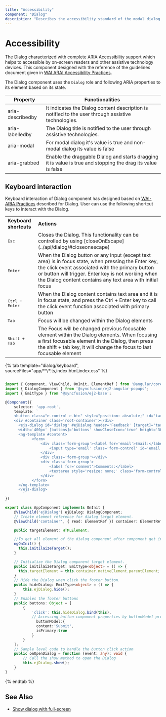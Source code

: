 ```yaml
---
title: "Accessibility"
component: "Dialog"
description: "Describes the accessibility standard of the modal dialog box component such as WAI-ARIA attributes, keyboard interaction, and theming."
---
```


# Accessibility

The Dialog characterized with complete ARIA Accessibility support which helps to accessible
by on-screen readers and other assistive technology devices. This component designed with the
reference of the guidelines document given in [WAI ARAI Accessibility Practices](https://www.w3.org/TR/wai-aria-practices-1.1/#dialog_modal).

The Dialog component uses the `Dialog` role and following ARIA properties to its element based on its state.

| **Property** | **Functionalities** |
| --- | --- |
| aria-describedby | It indicates the Dialog content description is notified to the user through assistive technologies. |
| aria-labelledby | The Dialog title is notified to the user through assistive technologies. |
| aria-modal | For modal dialog it's value is true and non-modal dialog its value is false |
| aria-grabbed | Enable the draggable Dialog and starts dragging it is value is true and stopping the drag its value is false |

## Keyboard interaction

Keyboard interaction of Dialog component has designed based on
[WAI-ARIA Practices](https://www.w3.org/TR/wai-aria-practices-1.1/#dialog_modal) described for Dialog.
User can use the following shortcut keys to interact with the Dialog.

<!-- markdownlint-disable MD033 -->
<table>
<tr>
<td>
<b>Keyboard shortcuts</b></td><td>
<b>Actions</b></td></tr>
<tr>
<td>
<kbd>Esc</kbd></td><td>
Closes the Dialog. This functionality can be controlled by using
[closeOnEscape](../api/dialog/#closeonescape) </td></tr>
<tr>
<td>
<kbd>Enter</kbd></td><td>
When the Dialog button or any input (except text area) is in focus state, when
pressing the Enter key, the click event associated with the primary button or button will
trigger. Enter key is not working when the Dialog content contains any text area with
initial focus</td></tr>
<tr>
<td>
<kbd>Ctrl + Enter</kbd></td><td>
When the Dialog content contains text area and it is in focus state, and press the Ctrl + Enter
key to call the click event
function associated with primary button</td></tr>
<tr>
<td>
<kbd>Tab</kbd></td><td>
Focus will be changed within the Dialog elements</td></tr>
<tr>
<td>
<kbd>Shift + Tab</kbd></td><td>
The Focus will be changed previous focusable element within the Dialog elements. When focusing a
first focusable element in the Dialog, then press the shift + tab key, it will change the focus
to last focusable element</td></tr>
</table>

{% tab template="dialog/keyboard", sourceFiles="app/**/*.ts,index.html,index.css"  %}

```typescript

import { Component, ViewChild, OnInit, ElementRef } from '@angular/core';
import { DialogComponent } from '@syncfusion/ej2-angular-popups';
import { EmitType } from '@syncfusion/ej2-base';

@Component({
    selector: 'app-root',
    template: `
    <button class="e-control e-btn" style="position: absolute;" id="targetButton" (click)="onOpenDialog($event)">Open Dialog</button>
    <div #container class='root-container'></div>
      <ejs-dialog id='dialog' #ejDialog header='Feedback' [target]='targetElement'
      width='400px' [buttons]='buttons' showCloseIcon='true' height='300px'>
      <ng-template #content>
            <form>
                <div class='form-group'><label for='email'>Email:</label>
                    <input type='email' class='form-control' id='email'>
                </div>
                <div class='form-group'></div>
                <div class='form-group'>
                    <label for='comment'>Comments:</label>
                    <textarea style='resize: none;' class='form-control' rows='5' id='comment'></textarea>
                </div>
            </form>
      </ng-template>
      </ejs-dialog>
        `
})

export class AppComponent implements OnInit {
    @ViewChild('ejDialog') ejDialog: DialogComponent;
    // Create element reference for dialog target element.
    @ViewChild('container', { read: ElementRef }) container: ElementRef;

    public targetElement: HTMLElement;

    //To get all element of the dialog component after component get initialized.
    ngOnInit() {
      this.initilaizeTarget();
    }

    // Initialize the Dialog component target element.
    public initilaizeTarget: EmitType<object> = () => {
      this.targetElement = this.container.nativeElement.parentElement;
    }
    // Hide the Dialog when click the footer button.
    public hideDialog: EmitType<object> = () => {
        this.ejDialog.hide();
    }
    // Enables the footer buttons
    public buttons: Object = [
        {
            'click': this.hideDialog.bind(this),
            // Accessing button component properties by buttonModel property
              buttonModel:{
              content:'Submit',
              isPrimary:true
            }
        }
    ];
    // Sample level code to handle the button click action
    public onOpenDialog = function (event: any): void {
        // Call the show method to open the Dialog
        this.ejDialog.show();
    }
}

```

{% endtab %}

## See Also

* [Show dialog with full-screen](./how-to/show-dialog-with-full-screen)
